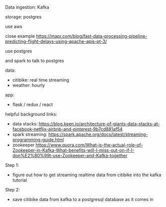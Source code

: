 Data ingestion: Kafka

storage: postgres

use aws

close example https://mapr.com/blog/fast-data-processing-pipeline-predicting-flight-delays-using-apache-apis-pt-3/

use postgres

and spark to talk to postgres

data:
- citibike: real time streaming
- weather: hourly

app:
- flask / redux / react

helpful background links:
- data stacks: https://blog.keen.io/architecture-of-giants-data-stacks-at-facebook-netflix-airbnb-and-pinterest-9b7cd881af54
- spark streaming: https://spark.apache.org/docs/latest/streaming-programming-guide.html
- zookeeper https://www.quora.com/What-is-the-actual-role-of-Zookeeper-in-Kafka-What-benefits-will-I-miss-out-on-if-I-don%E2%80%99t-use-Zookeeper-and-Kafka-together

Step 1:
- figure out how to get streaming realtime data from citibike into the kafka tutorial

Step 2:
- save citibike data from kafka to a postgresql database as it comes in
